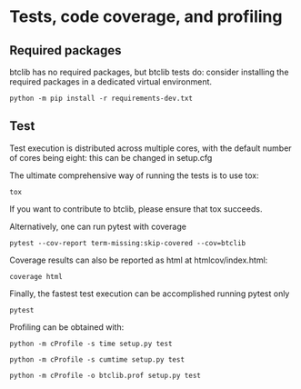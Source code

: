 # Tests, code coverage, and profiling

## Required packages

btclib has no required packages, but btclib tests do:
consider installing the required packages in a dedicated virtual environment.

    python -m pip install -r requirements-dev.txt

## Test

Test execution is distributed across multiple cores,
with the default number of cores being eight:
this can be changed in setup.cfg

The ultimate comprehensive way of running the tests is to use tox:

    tox

If you want to contribute to btclib, please ensure that tox succeeds.

Alternatively, one can run pytest with coverage

    pytest --cov-report term-missing:skip-covered --cov=btclib

Coverage results can also be reported as html at htmlcov/index.html:

    coverage html

Finally, the fastest test execution can be accomplished running pytest only

    pytest

Profiling can be obtained with:

    python -m cProfile -s time setup.py test

    python -m cProfile -s cumtime setup.py test

    python -m cProfile -o btclib.prof setup.py test
